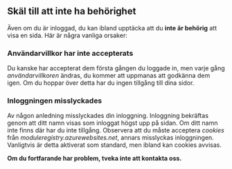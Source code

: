 ﻿## Skäl till att inte ha behörighet
Även om du är inloggad,
du kan ibland upptäcka att du **inte är behörig** att visa en sida.
Här är några vanliga orsaker:

### Användarvillkor har inte accepterats
Du kanske har accepterat dem första gången du loggade in,
men varje gång *användarvillkoren* ändras,
du kommer att uppmanas att godkänna dem igen.
Om du hoppar över detta har du ingen tillgång till dina sidor.

### Inloggningen misslyckades
Av någon anledning misslyckades din inloggning.
Inloggning bekräftas genom att ditt namn visas som inloggat högst upp på sidan.
Om ditt namn inte finns där har du inte tillgång.
Observera att du måste acceptera *cookies* från *moduleregistry.azurewebsites.net*, annars misslyckas inloggningen.
Vanligtvis är detta aktiverat som standard, men ibland kan cookies avvisas.

**Om du fortfarande har problem, tveka inte att kontakta oss.**

